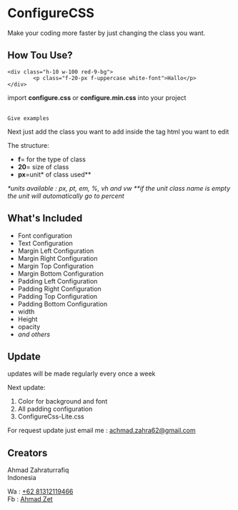 # ConfigureCSS

Make your coding more faster by just changing the class you want.

## How Tou Use?

```
<div class="h-10 w-100 red-9-bg">
		<p class="f-20-px f-uppercase white-font">Hallo</p>
</div>
```

import <b>configure.css</b> or <b>configure.min.css</b> into your project<br><br>

```
Give examples
```

Next just add the class you want to add inside the tag html you want to edit<br>

The structure:
<ul>
  <li><b>f</b>= for the type of class</li>
  <li><b>20</b>= size of class</li>
  <li><b>px</b>=unit* of class used**</li>
 </ul>
 <i>*units available : px, pt, em, %, vh and vw</i>
 <i>**if the unit class name is empty the unit will automatically go to percent</i>
 
  
## What's Included

<ul>
  <li>Font configuration</li>
  <li>Text Configuration</li>
  <li>Margin Left Configuration</li>
  <li>Margin Right Configuration</li>
  <li>Margin Top Configuration</li>
  <li>Margin Bottom Configuration</li>
  <li>Padding Left Configuration</li>
  <li>Padding Right Configuration</li>
  <li>Padding Top Configuration</li>
  <li>Padding Bottom Configuration</li>
  <li>width</li>
  <li>Height</li>
  <li>opacity</li>
  <li><i>and others</i></li>
 </ul>

## Update

updates will be made regularly every once a week <br>

Next update:
<ol> 
  <li>Color for background and font</li>
  <li>All padding configuration</li>
  <li>ConfigureCss-Lite.css</li>
</ol>

For request update just email me : <a href="mailto:achmad.zahra62@gmail.com">achmad.zahra62@gmail.com</a>

## Creators

Ahmad Zahraturrafiq<br>
Indonesia

Wa : <a href="https://wa.me/6281312119466?text=Hello%20Zet">+62 81312119466</a><br>
Fb : <a href="https://web.facebook.com/rfq.ns">Ahmad Zet </a>

